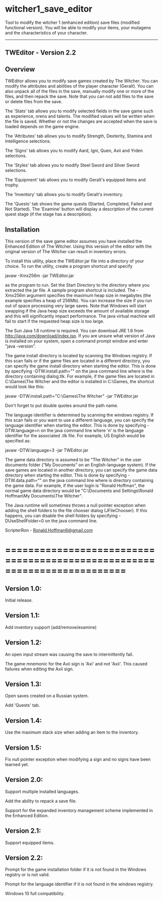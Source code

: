 # witcher1_save_editor
Tool to modify the witcher 1 (enhanced edition) save files (modified functional version). You will be able to modify your items, your mutagens and the characteristics of your character.

----------------------
TWEditor - Version 2.2
----------------------


Overview
----------------------------------

TWEditor allows you to modify save games created by The Witcher.  You can modify the attributes and abilities of the player character (Geralt). You can also unpack all of the files in the save, manually modify one or more of the files, and then repack the save.  Note that you can not add files to the save or delete files from the save.

The 'Stats' tab allows you to modify selected fields in the save game such as experience, orens and talents.  The modified values will be written when the file is saved.  Whether or not the changes are accepted when the save is loaded depends on the game engine.

The 'Attributes' tab allows you to modify Strength, Dexterity, Stamina and Intelligence selections.

The 'Signs' tab allows you to modify Aard, Igni, Quen, Axii and Yrden selections.

The 'Styles' tab allows you to modify Steel Sword and Silver Sword selections.

The 'Equipment' tab allows you to modify Geralt's equipped items and trophy.

The 'Inventory' tab allows you to modify Geralt's inventory.

The 'Quests' tab shows the game quests (Started, Completed, Failed and Not Started).  The 'Examine' button will display a description of the current quest stage (if the stage has a description).


Installation
----------------------------------

This version of the save game editor assumes you have installed the Enhanced Edition of The Witcher.  Using this version of the editor with the original version of The Witcher can result in inventory errors.

To install this utility, place the TWEditor.jar file into a directory of your choice.  To run the utility, create a program shortcut and specify 

  javaw -Xmx256m -jar TWEditor.jar

as the program to run.  Set the Start Directory to the directory where you extracted the jar file.  A sample program shortcut is included.  The -Xmx256m argument specifies the maximum heap size in megabytes (the example specifies a heap of 256Mb).  You can increase the size if you run out of space processing very large saves.  Note that Windows will start swapping if the Java heap size exceeds the amount of available storage and this will significantly impact performance.  The java virtual machine will fail to start if the requested heap size is too large.

The Sun Java 1.6 runtime is required.  You can download JRE 1.6 from http://java.com/download/index.jsp.  If you are unsure what version of Java is installed on your system, open a command prompt window and enter "java -version".

The game install directory is located by scanning the Windows registry.  If this scan fails or if the game files are located in a different directory, you can specify the game install directory when starting the editor.  This is done by specifying -DTW.install.path="<path>" on the java command line where <path> is the directory containing dialog.tlk.  For example, if the game files are located in C:\Games\The Witcher and the editor is installed in C:\Games, the shortcut would look like this:

  javaw -DTW.install.path="C:\Games\The Witcher" -jar TWEditor.jar

Don't forget to put double quotes around the path name.

The language identifier is determined by scanning the windows registry.  If this scan fails or you want to use a different language, you can specify the language identifier when starting the editor.  This is done by specifying -DTW.language=n on the java command line where 'n' is the language identifier for the associated .tlk file.  For example, US English would be specified as:

  javaw -DTW.language=3 -jar TWEditor.jar

The game data directory is assumed to be "The Witcher" in the user documents folder ("My Documents" on an English-language system).  If the save games are located in another directory, you can specify the game data directory when starting the editor.  This is done by specifying -DTW.data.path="<path>" on the java command line where <path> is directory containing the game data.  For example, if the user login is "Ronald Hoffman", the normal game data directory would be "C:\Documents and Settings\Ronald Hoffman\My Documents\The Witcher".

The Java runtime will sometimes throws a null pointer exception when adding the shell folders to the file chooser dialog (JFileChooser).  If this happens, you can disable the shell folders by specifying -DUseShellFolder=0 on the java command line.

ScripterRon - Ronald.Hoffman6@gmail.com


=========================================================================
=========================================================================


Version 1.0:
------------
Initial release.


Version 1.1:
------------
Add inventory support (add/remove/examine)


Version 1.2:
------------
An open input stream was causing the save to intermittently fail.

The game mnemonic for the Axii sign is 'Axi' and not 'Axii'.  This caused failures when editing the Axii sign.


Version 1.3:
------------
Open saves created on a Russian system.

Add 'Quests' tab.


Version 1.4:
------------
Use the maximum stack size when adding an item to the inventory.


Version 1.5:
------------
Fix null pointer exception when modifying a sign and no signs have been learned yet.


Version 2.0:
------------
Support multiple installed languages.

Add the ability to repack a save file.

Support for the expanded inventory management scheme implemented in the Enhanced Edition.


Version 2.1:
------------
Support equipped items.


Version 2.2:
------------
Prompt for the game installation folder if it is not found in the Windows registry or is not valid.

Prompt for the language identifier if it is not found in the windows registry.

Windows 10 full compatibility.
